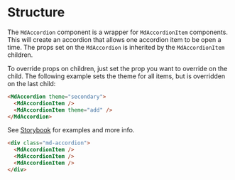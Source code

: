 # Structure

The `MdAccordion` component is a wrapper for `MdAccordionItem` components. This will create an accordion that allows one accordion item to be open a time. The props set on the `MdAccordion` is inherited by the `MdAccordionItem` children.

To override props on children, just set the prop you want to override on the child. The following example sets the theme for all items, but is overridden on the last child:

```html
<MdAccordion theme="secondary">
  <MdAccordionItem />
  <MdAccordionItem theme="add" />
</MdAccordion>
```

See [Storybook](https://miljodir.github.io/md-components) for examples and more info.

```html
<div class="md-accordion">
  <MdAccordionItem />
  <MdAccordionItem />
  <MdAccordionItem />
</div>
```
